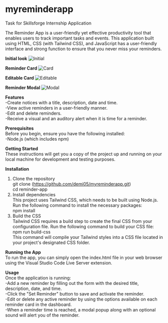 # myreminderapp
Task for Skillsforge Internship Application

The Reminder App is a user-friendly yet effective productivity tool that enables users to track important tasks and events. This application built using HTML, CSS (with Tailwind CSS), and JavaScript has a user-friendly interface and strong function to ensure that you never miss your reminders.


**Initial look**
![Initial](https://github.com/demi05/myreminderapp/main/assets/images/Initial.png)


**Reminder Card**
![Card](https://github.com/demi05/myreminderapp/assets/98643006/b9a58ea3-b3d6-439b-b4ad-6a3e48355a5a.png)


**Editable Card**
![Editable](https://github.com/demi05/myreminderapp/assets/98643006/c1bdf5a0-953d-48db-a0c3-c5aa99b72367.png)


**Reminder Modal**
![Modal](https://github.com/demi05/myreminderapp/assets/98643006/d0a05702-b153-4c1b-b9a3-dfa8bc886548.png)


**Features** <br />
-Create notices with a title, description, date and time. <br />
-View active reminders in a user-friendly manner. <br />
-Edit and delete reminders. <br />
-Receive a visual and an auditory alert when it is time for a reminder. <br />

**Prerequisites** <br />
Before you begin, ensure you have the following installed: <br />
-Node.js (which includes npm)

**Getting Started** <br />
These instructions will get you a copy of the project up and running on your local machine for development and testing purposes.

**Installation**
1. Clone the repository <br />
   git clone (https://github.com/demi05/myreminderapp.git) <br />
   cd reminder-app
2. Install dependencies <br />
   This project uses Tailwind CSS, which needs to be built using Node.js. Run the following command to install the necessary packages: <br />
   npm install
3. Build the CSS <br />
   Tailwind CSS requires a build step to create the final CSS from your configuration file. Run the following command to build your CSS file: <br />
   npm run build-css <br />
This command will compile your Tailwind styles into a CSS file located in your project's designated CSS folder.

**Running the App** <br />
To run the app, you can simply open the index.html file in your web browser using the Visual Studio Code Live Server extension.


**Usage** <br />
Once the application is running: <br />
-Add a new reminder by filling out the form with the desired title, description, date, and time. <br />
-Click the "Set Reminder" button to save and activate the reminder. <br />
-Edit or delete any active reminder by using the options available on each reminder card in the dashboard. <br />
-When a reminder time is reached, a modal popup along with an optional sound will alert you of the reminder. <br />
